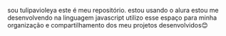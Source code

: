 sou tulipavioleya este é meu repositório.
estou usando o alura 
estou me desenvolvendo na linguagem javascript
utilizo esse espaço para minha organização e compartilhamento dos meu projetos desenvolvidos😊
